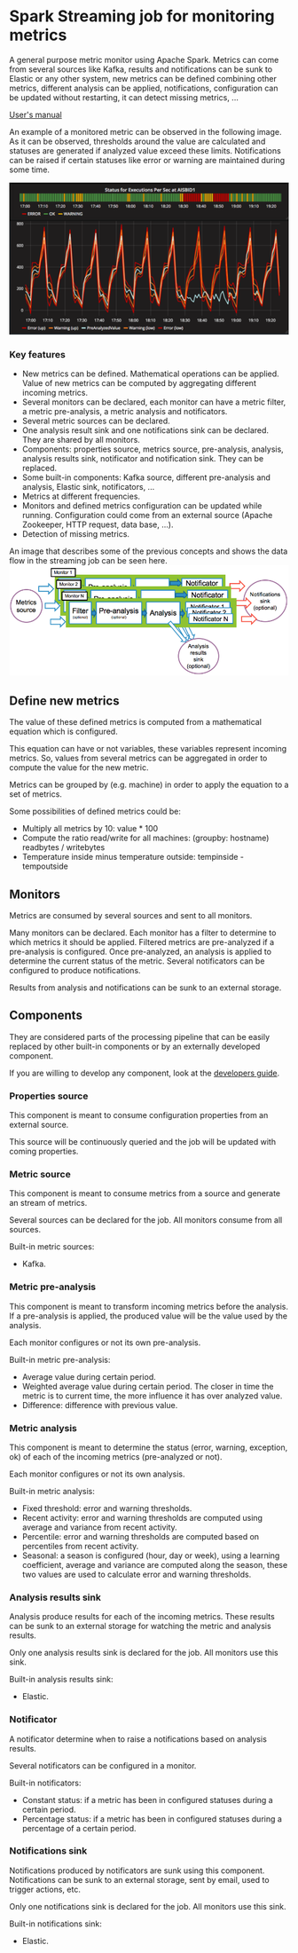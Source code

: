# Spark Streaming job for monitoring metrics

A general purpose metric monitor using Apache Spark. 
Metrics can come from several sources like Kafka, results and notifications can be sunk to Elastic or any other system, new metrics can be defined combining other metrics, different analysis can be applied, notifications, configuration can be updated without restarting, it can detect missing metrics, ...

[User's manual](doc/users-manual.md)

An example of a monitored metric can be observed in the following image. As it can be observed, thresholds around the value are calculated and statuses are generated if analyzed value exceed these limits. 
Notifications can be raised if certain statuses like error or warning are maintained during some time.    

![Example of monitored metric](/doc/img/example-monitored-metric.png)

### Key features

- New metrics can be defined. Mathematical operations can be applied. Value of new metrics can be computed by aggregating different incoming metrics. 
- Several monitors can be declared, each monitor can have a metric filter, a metric pre-analysis, a metric analysis and notificators. 
- Several metric sources can be declared.
- One analysis result sink and one notifications sink can be declared. They are shared by all monitors. 
- Components: properties source, metrics source, pre-analysis, analysis, analysis results sink, notificator and notification sink. They can be replaced. 
- Some built-in components: Kafka source, different pre-analysis and analysis, Elastic sink, notificators, ...
- Metrics at different frequencies.
- Monitors and defined metrics configuration can be updated while running. Configuration could come from an external source (Apache Zookeeper, HTTP request, data base, ...).
- Detection of missing metrics.

An image that describes some of the previous concepts and shows the data flow in the streaming job can be seen here.  
![Data flow](/doc/img/data-flow.png)

## Define new metrics

The value of these defined metrics is computed from a mathematical equation which is configured. 

This equation can have or not variables, these variables represent incoming metrics. So, values from several metrics can be aggregated in order to compute the value for the new metric.

Metrics can be grouped by (e.g. machine) in order to apply the equation to a set of metrics.

Some possibilities of defined metrics could be:
- Multiply all metrics by 10: value * 100
- Compute the ratio read/write for all machines: (groupby: hostname) readbytes / writebytes
- Temperature inside minus temperature outside: tempinside - tempoutside 

## Monitors

Metrics are consumed by several sources and sent to all monitors.

Many monitors can be declared. Each monitor has a filter to determine to which metrics it should be applied.
Filtered metrics are pre-analyzed if a pre-analysis is configured. Once pre-analyzed, an analysis is applied to determine the current status of the metric.
Several notificators can be configured to produce notifications.

Results from analysis and notifications can be sunk to an external storage.

## Components

They are considered parts of the processing pipeline that can be easily replaced by other built-in components or by an externally developed component.

If you are willing to develop any component, look at the [developers guide](doc/developers-guide.md).

### Properties source

This component is meant to consume configuration properties from an external source.

This source will be continuously queried and the job will be updated with coming properties.

### Metric source

This component is meant to consume metrics from a source and generate an stream of metrics. 

Several sources can be declared for the job. All monitors consume from all sources.

Built-in metric sources:
- Kafka.

### Metric pre-analysis

This component is meant to transform incoming metrics before the analysis. If a pre-analysis is applied, the produced value will be the value used by the analysis.

Each monitor configures or not its own pre-analysis.

Built-in metric pre-analysis:
- Average value during certain period.
- Weighted average value during certain period. The closer in time the metric is to current time, the more influence it has over analyzed value.
- Difference: difference with previous value.

### Metric analysis

This component is meant to determine the status (error, warning, exception, ok) of each of the incoming metrics (pre-analyzed or not).

Each monitor configures or not its own analysis.

Built-in metric analysis:
- Fixed threshold: error and warning thresholds.
- Recent activity: error and warning thresholds are computed using average and variance from recent activity.
- Percentile: error and warning thresholds are computed based on percentiles from recent activity.
- Seasonal: a season is configured (hour, day or week), using a learning coefficient, average and variance are computed along the season, these two values are used to calculate error and warning thresholds.  

### Analysis results sink

Analysis produce results for each of the incoming metrics. These results can be sunk to an external storage for watching the metric and analysis results.

Only one analysis results sink is declared for the job. All monitors use this sink.

Built-in analysis results sink:
- Elastic.

### Notificator

A notificator determine when to raise a notifications based on analysis results.

Several notificators can be configured in a monitor.

Built-in notificators:
- Constant status: if a metric has been in configured statuses during a certain period.
- Percentage status: if a metric has been in configured statuses during a percentage of a certain period.

### Notifications sink

Notifications produced by notificators are sunk using this component. Notifications can be sunk to an external storage, sent by email, used to trigger actions, etc.

Only one notifications sink is declared for the job. All monitors use this sink.

Built-in notifications sink:
- Elastic.
